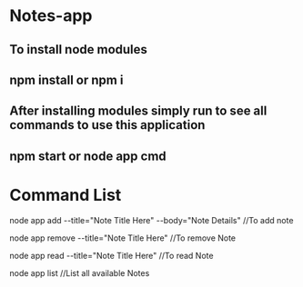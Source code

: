 # Notes-app

To install node modules
-----------------------------
npm install or npm i
-----------------------------

After installing modules simply run to see all commands to use this application
-----------------------------
npm start or node app cmd
-----------------------------

# Command List 

node app add --title="Note Title Here" --body="Note Details"  //To add note

node app remove --title="Note Title Here"                     //To remove Note

node app read --title="Note Title Here"                       //To read Note

node app list                                                 //List all available Notes
